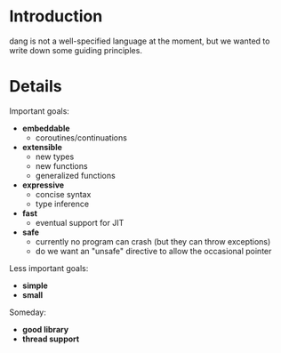 # Introduction #

dang is not a well-specified language at the moment, but we wanted to write down some guiding principles.


# Details #

Important goals:
  * **embeddable**
    * coroutines/continuations
  * **extensible**
    * new types
    * new functions
    * generalized functions
  * **expressive**
    * concise syntax
    * type inference
  * **fast**
    * eventual support for JIT
  * **safe**
    * currently no program can crash (but they can throw exceptions)
    * do we want an "unsafe" directive to allow the occasional pointer

Less important goals:
  * **simple**
  * **small**

Someday:
  * **good library**
  * **thread support**